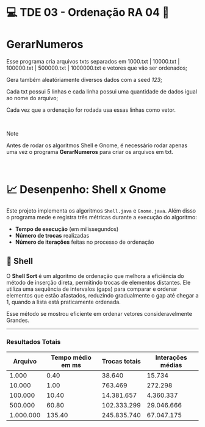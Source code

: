 # 💻 TDE 03 - Ordenação RA 04 📖

# GerarNumeros
Esse programa cria arquivos txts separados em 1000.txt | 10000.txt | 100000.txt | 500000.txt | 1000000.txt e vetores que vão ser ordenados;

Gera também aleatóriamente diversos dados com a seed *123*;

Cada txt possui 5 linhas e cada linha possui uma quantidade de dados igual ao nome do arquivo;

Cada vez que a ordenação for rodada usa essas linhas como vetor.

<br>

> [!NOTE]
> Antes de rodar os algoritmos Shell e Gnome, é necessário rodar apenas uma vez o programa **GerarNumeros** para criar os arquivos em txt.

<br>

# 📈 Desenpenho: Shell x Gnome

Este projeto implementa os algoritmos `Shell.java` e `Gnome.java`. Além disso o programa mede e registra três métricas durante a execução do algoritmo:

- **Tempo de execução** (em milissegundos)
- **Número de trocas** realizadas
- **Número de iterações** feitas no processo de ordenação

## 🐚 Shell

  O **Shell Sort** é um algoritmo de ordenação que melhora a eficiência do método de inserção direta, permitindo trocas de elementos distantes. Ele utiliza uma sequência de intervalos (gaps) para comparar e ordenar elementos que estão afastados, reduzindo gradualmente o gap até chegar a 1, quando a lista está praticamente ordenada.

Esse método se mostrou eficiente em ordenar vetores consideravelmente Grandes.

---

### Resultados Totais

| Arquivo | Tempo médio em ms | Trocas totais | Interações médias |
| ---------------- | ---------------- | ------------- | ----------------- |
| 1.000            | 0.40               | 38.640        | 15.734           |
| 10.000           | 1.00             | 763.469      | 272.298           |
| 100.000          | 10.40           | 14.381.657     | 4.360.337         |
| 500.000          | 60.80           | 102.333.299     | 29.046.666       |
| 1.000.000        | 135.40              | 245.835.740    | 67.047.175       |
